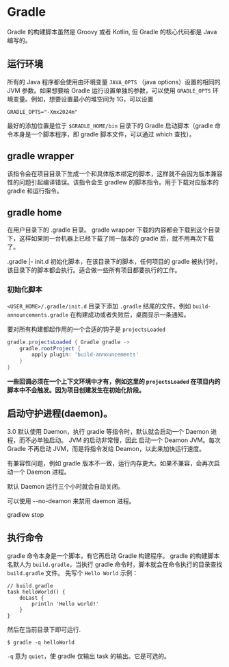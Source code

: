 # Gradle

Gradle 的构建脚本虽然是 Groovy 或者 Kotlin, 但 Gradle 的核心代码都是 Java 编写的。

## 运行环境

所有的 Java 程序都会使用由环境变量 `JAVA_OPTS` （java options）设置的相同的 JVM 参数。如果想要给 Gradle 运行设置单独的参数，可以使用 `GRADLE_OPTS` 环境变量。例如，想要设置最小的堆空间为 1G，可以设置

```
GRADLE_OPTS="-Xmx2024m"
```
最好的添加位置是位于 `$GRADLE_HOME/bin` 目录下的 Gradle 启动脚本（gradle 命令本身是一个脚本程序，即 gradle 脚本文件，可以通过 which 查找）。

## gradle wrapper

该指令会在项目目录下生成一个和具体版本绑定的脚本，这样就不会因为版本兼容性的问题引起编译错误。该指令会生 gradlew 的脚本指令。用于下载对应版本的 gradle 和运行指令。

## gradle home 

在用户目录下的 .gradle 目录。 gradle wrapper 下载的内容都会下载到这个目录下，这样如果同一台机器上已经下载了同一版本的 gradle 后，就不用再次下载了。

.gradle
   |- init.d 初始化脚本，在该目录下的脚本，任何项目的 gradle 被执行时，该目录下的脚本都会执行。适合做一些所有项目都要执行的工作。



### 初始化脚本

`<USER_HOME>/.gradle/init.d` 目录下添加 `.gradle` 结尾的文件。例如 `build-announcements.gradle` 在构建成功或者失败后，桌面显示一条通知。

要对所有构建都起作用的一个合适的钩子是 `projectsLoaded`

```groovy
gradle.projectsLoaded { Gradle gradle ->
	gradle.rootProject {
		apply plugin: 'build-announcements'
	}
}
```

**一些回调必须在一个上下文环境中才有，例如这里的 `projectsLoaded` 在项目内的脚本中不会触发。因为项目创建发生在初始化阶段。**




## 启动守护进程(daemon)。

3.0 默认使用 Daemon，执行 gradle 等指令时，默认就会启动一个 Daemon 进程，而不必单独启动。 JVM 的启动非常慢，因此 启动一个 Deamon JVM。每次 Gradle 不再启动 JVM，而是将指令发给 Deamon，以此来加快运行速度。

有兼容性问题，例如 gradle 版本不一致，运行内存更大。如果不兼容，会再次启动一个 Daemon 进程。

默认 Daemon 运行三个小时就会自动关闭。

可以使用 --no-deamon 来禁用 daemon 进程。

gradlew stop


## 执行命令

gradle 命令本身是一个脚本，有它再启动 Gradle 构建程序。 gradle 的构建脚本名默人为 `build.gradle`，当执行 gradle 命令时，脚本就会在命令执行的目录查找 `build.gradle` 文件。 先写个 `Hello World` 示例：

```
// build.gradle
task helloWorld() {
    doLast {
        println 'Hello world!'
    }
}
```

然后在当前目录下即可运行.
```
$ gradle -q helloWorld
```

`-q` 意为 `quiet`，使 gradle 仅输出 task 的输出。它是可选的。
